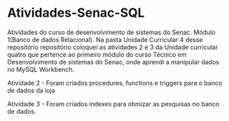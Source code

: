 # Atividades-Senac-SQL
Atividades do curso de desenvolvimento de sistemas do Senac. Módulo 1(Banco de dados Relacional).
Na pasta Unidade Curricular 4 desse repositório repositório coloquei as atividades 2 e 3 da Unidade curricular quatro que pertence ao primeiro módulo do curso Técnico em Desenvolvimento de sistemas do Senac,
onde aprendi a manipular dados no MySQL Workbench.

Atividade 2 - Foram criados procedures, functions e triggers para o banco de dados da loja

Atividade 3 - Foram criados indexes para otimizar as pesquisas no banco de dados.
